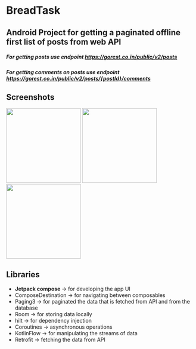 # BreadTask

## Android Project for getting a paginated offline first list of posts from web API

##### For getting posts use endpoint https://gorest.co.in/public/v2/posts
##### For getting comments on posts use endpoint https://gorest.co.in/public/v2/posts/{postId}/comments

## Screenshots

<img src="https://imgur.com/a8uDDy1.png" width="200">  <img src="https://imgur.com/UPQcOo7.png" width="200">     <img src="https://imgur.com/C85zm0l.png" width="200">


## Libraries 

- <b>Jetpack compose </b>-> for developing the app UI
- ComposeDestination -> for navigating between composables
- Paging3 -> for paginated the data that is fetched from API and from the database
- Room -> for storing data locally 
- hilt -> for dependency injection
- Coroutines -> asynchronous operations
- KotlinFlow -> for manipulating the streams of data
- Retrofit -> fetching the data from API
